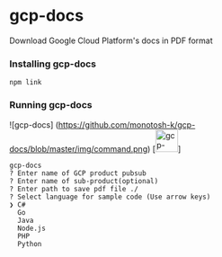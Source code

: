 # gcp-docs
Download Google Cloud Platform's docs in PDF format

### Installing gcp-docs
```
npm link
```

### Running gcp-docs

![gcp-docs] (https://github.com/monotosh-k/gcp-docs/blob/master/img/command.png)
[<img alt="gcp-docs" width="40px" src="img/command.png" />]

```
gcp-docs
? Enter name of GCP product pubsub
? Enter name of sub-product(optional) 
? Enter path to save pdf file ./
? Select language for sample code (Use arrow keys)
❯ C# 
  Go 
  Java 
  Node.js 
  PHP 
  Python 
```
